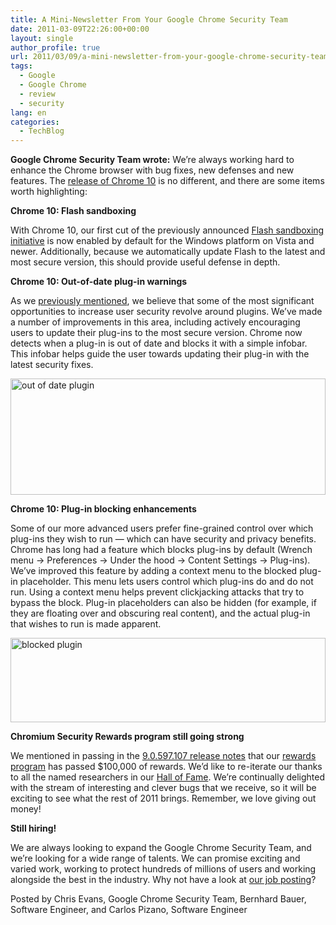 ```yaml
---
title: A Mini-Newsletter From Your Google Chrome Security Team
date: 2011-03-09T22:26:00+00:00
layout: single
author_profile: true
url: 2011/03/09/a-mini-newsletter-from-your-google-chrome-security-team/
tags:
  - Google
  - Google Chrome
  - review
  - security
lang: en
categories: 
  - TechBlog
---
```

**Google Chrome Security Team wrote:** We’re always working hard to enhance the Chrome browser with bug fixes, new defenses and new features. The [release of Chrome 10](http://googlechromereleases.blogspot.com/2011/03/chrome-stable-release.html) is no different, and there are some items worth highlighting:

**Chrome 10: Flash sandboxing**

With Chrome 10, our first cut of the previously announced [Flash sandboxing initiative](http://blog.chromium.org/2010/12/rolling-out-sandbox-for-adobe-flash.html) is now enabled by default for the Windows platform on Vista and newer. Additionally, because we automatically update Flash to the latest and most secure version, this should provide useful defense in depth.

**Chrome 10: Out-of-date plug-in warnings**

As we [previously mentioned](http://blog.chromium.org/2010/06/improving-plug-in-security.html), we believe that some of the most significant opportunities to increase user security revolve around plugins. We’ve made a number of improvements in this area, including actively encouraging users to update their plug-ins to the most secure version. Chrome now detects when a plug-in is out of date and blocks it with a simple infobar. This infobar helps guide the user towards updating their plug-in with the latest security fixes.

[<img title="out of date plugin" border="0" alt="out of date plugin" src="http://lh5.ggpht.com/_vaUVXcmC3OI/TXf3dBkVwcI/AAAAAAAADoA/oFN9eDWViQw/out%20of%20date%20plugin_thumb%5B1%5D.png?imgmax=800" width="504" height="186" />](http://lh6.ggpht.com/_vaUVXcmC3OI/TXf3Z5GDq5I/AAAAAAAADn8/rNmUtTVffyM/s1600-h/out%20of%20date%20plugin%5B3%5D.png)

**Chrome 10: Plug-in blocking enhancements**

Some of our more advanced users prefer fine-grained control over which plug-ins they wish to run — which can have security and privacy benefits. Chrome has long had a feature which blocks plug-ins by default (Wrench menu -> Preferences -> Under the hood -> Content Settings -> Plug-ins). We’ve improved this feature by adding a context menu to the blocked plug-in placeholder. This menu lets users control which plug-ins do and do not run. Using a context menu helps prevent clickjacking attacks that try to bypass the block. Plug-in placeholders can also be hidden (for example, if they are floating over and obscuring real content), and the actual plug-in that wishes to run is made apparent.

[<img title="blocked plugin" border="0" alt="blocked plugin" src="http://lh3.ggpht.com/_vaUVXcmC3OI/TXf3jX3eViI/AAAAAAAADoI/eGzEpkjII0s/blocked%20plugin_thumb%5B1%5D.png?imgmax=800" width="504" height="135" />](http://lh5.ggpht.com/_vaUVXcmC3OI/TXf3faJUVyI/AAAAAAAADoE/XRxKcQ5I3FY/s1600-h/blocked%20plugin%5B3%5D.png)

**Chromium Security Rewards program still going strong**

We mentioned in passing in the [9.0.597.107 release notes](http://googlechromereleases.blogspot.com/2011/02/stable-channel-update_28.html) that our [rewards program](http://blog.chromium.org/2010/01/encouraging-more-chromium-security.html) has passed $100,000 of rewards. We’d like to re-iterate our thanks to all the named researchers in our [Hall of Fame](http://www.chromium.org/Home/chromium-security/hall-of-fame). We’re continually delighted with the stream of interesting and clever bugs that we receive, so it will be exciting to see what the rest of 2011 brings. Remember, we love giving out money!

**Still hiring!**

We are always looking to expand the Google Chrome Security Team, and we’re looking for a wide range of talents. We can promise exciting and varied work, working to protect hundreds of millions of users and working alongside the best in the industry. Why not have a look at [our job posting](http://www.google.com/intl/mn/jobs/uslocations/mountain-view/swe/information-security-engineer-chrome-mountain-view/index.html)?

Posted by Chris Evans, Google Chrome Security Team, Bernhard Bauer, Software Engineer, and Carlos Pizano, Software Engineer